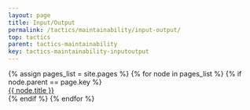 ```yaml
---
layout: page
title: Input/Output
permalink: /tactics/maintainability/input-output/
top: tactics
parent: tactics-maintainability
key: tactics-maintainability-inputoutput
---
```


<dl>
{% assign pages_list = site.pages %}
{% for node in pages_list %}
    {% if node.parent == page.key %}
        <dt>
            <a href="{{ node.url | relative_url }}">{{ node.title }}</a>
        </dt>
    {% endif %}
{% endfor %}
</dl>
